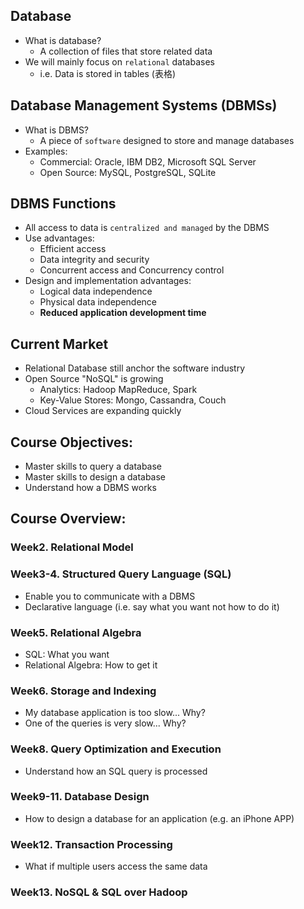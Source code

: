 ## Database
* What is database?
  * A collection of files that store related data
* We will mainly focus on `relational` databases
  * i.e. Data is stored in tables (表格)
  
  
## Database Management Systems (DBMSs)
* What is DBMS?
  * A piece of `software` designed to store and manage databases
* Examples:
  * Commercial: Oracle, IBM DB2, Microsoft SQL Server
  * Open Source: MySQL, PostgreSQL, SQLite
  
## DBMS Functions
* All access to data is `centralized and managed` by the DBMS
* Use advantages:
  * Efficient access
  * Data integrity and security
  * Concurrent access and Concurrency control
* Design and implementation advantages:
  * Logical data independence
  * Physical data independence
  * **Reduced application development time**

## Current Market
* Relational Database still anchor the software industry
* Open Source "NoSQL" is growing
  * Analytics: Hadoop MapReduce, Spark
  * Key-Value Stores: Mongo, Cassandra, Couch
* Cloud Services are expanding quickly

## Course Objectives:
* Master skills to query a database
* Master skills to design a database
* Understand how a DBMS works

## Course Overview:
### Week2. Relational Model
### Week3-4. Structured Query Language (SQL)
* Enable you to communicate with a DBMS
* Declarative language (i.e. say what you want not how to do it)
### Week5. Relational Algebra
* SQL: What you want
* Relational Algebra: How to get it
### Week6. Storage and Indexing
* My database application is too slow... Why?
* One of the queries is very slow... Why?
### Week8. Query Optimization and Execution
* Understand how an SQL query is processed
### Week9-11. Database Design
* How to design a database for an application (e.g. an iPhone APP)
### Week12. Transaction Processing
* What if multiple users access the same data
### Week13. NoSQL & SQL over Hadoop
